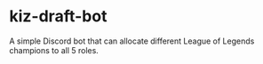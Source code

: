 # kiz-draft-bot

A simple Discord bot that can allocate different League of Legends champions to all 5 roles.
